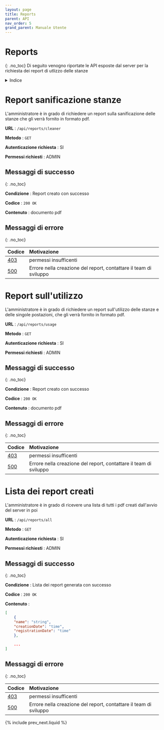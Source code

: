 ```yaml
---
layout: page
title: Reports
parent: API
nav_order: 5
grand_parent: Manuale Utente
---
```

# Reports
{: .no_toc}
Di seguito venogno riportate le API esposte dal server per la
richiesta dei report di utlizzo delle stanze

<details closed markdown="block">
  <summary>
    Indice
  </summary>
  {: .text-delta }
1. TOC
{:toc}
</details>

# Report sanificazione stanze

L'amministratore è in grado di richiedere un report sulla
sanificazione delle stanze che gli verrà fornito in formato pdf.

**URL** : `/api/reports/cleaner`

**Metodo** : `GET`

**Autenticazione richiesta** : SI

**Permessi richiesti** : ADMIN

## Messaggi di successo
{: .no_toc}

**Condizione** : Report creato con successo

**Codice** : `200 OK`

**Contenuto** : documento pdf

## Messaggi di errore
{: .no_toc}

| Codice                                                              | Motivazione                                                       |
|:--------------------------------------------------------------------|:------------------------------------------------------------------|
| [403](https://developer.mozilla.org/en-US/docs/Web/HTTP/Status/403) | permessi insufficenti                                             |
| [500](https://developer.mozilla.org/en-US/docs/Web/HTTP/Status/500) | Errore nella creazione del report, contattare il team di sviluppo |


# Report sull'utilizzo

L'amministratore è in grado di richiedere un report sull'utilizzo
delle stanze e delle singole postazioni, che gli verrà fornito in
formato pdf.

**URL** : `/api/reports/usage`

**Metodo** : `GET`

**Autenticazione richiesta** : SI

**Permessi richiesti** : ADMIN

## Messaggi di successo
{: .no_toc}

**Condizione** : Report creato con successo

**Codice** : `200 OK`

**Contenuto** : documento pdf

## Messaggi di errore
{: .no_toc}

| Codice                                                              | Motivazione                                                       |
|:--------------------------------------------------------------------|:------------------------------------------------------------------|
| [403](https://developer.mozilla.org/en-US/docs/Web/HTTP/Status/403) | permessi insufficenti                                             |
| [500](https://developer.mozilla.org/en-US/docs/Web/HTTP/Status/500) | Errore nella creazione del report, contattare il team di sviluppo |


# Lista dei report creati

L'amministratore è in grado di ricevere una lista di tutti i pdf
creati dall'avvio del server in poi

**URL** : `/api/reports/all`

**Metodo** : `GET`

**Autenticazione richiesta** : SI

**Permessi richiesti** : ADMIN

## Messaggi di successo
{: .no_toc}

**Condizione** : Lista dei report generata con successo

**Codice** : `200 OK`

**Contenuto** : 
```json
[
    {
	"name": "string",
	"creationDate": "time",
	"registrationDate": "time"
    },

    ...
]
```

## Messaggi di errore
{: .no_toc}

| Codice                                                              | Motivazione                                                       |
|:--------------------------------------------------------------------|:------------------------------------------------------------------|
| [403](https://developer.mozilla.org/en-US/docs/Web/HTTP/Status/403) | permessi insufficenti                                             |
| [500](https://developer.mozilla.org/en-US/docs/Web/HTTP/Status/500) | Errore nella creazione del report, contattare il team di sviluppo |


{% include prev_next.liquid %}
